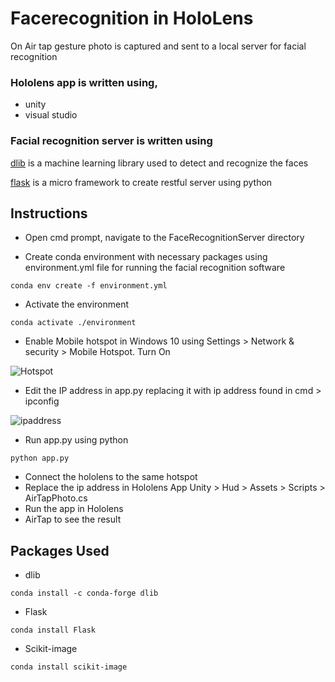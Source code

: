 # Facerecognition in HoloLens

On Air tap gesture photo is captured and sent to a local server for facial recognition

### Hololens app is written using,
 * unity
 * visual studio
### Facial recognition server is written using

[dlib](http://dlib.net/) is a machine learning library used to detect and recognize the faces

[flask](http://flask.pocoo.org/) is a micro framework to create restful server using python

## Instructions

* Open cmd prompt, navigate to the FaceRecognitionServer directory

* Create conda environment with necessary packages using environment.yml file for running the facial recognition software
```
conda env create -f environment.yml
```
* Activate the environment
```
conda activate ./environment
```
* Enable Mobile hotspot in Windows 10 using Settings > Network & security > Mobile Hotspot. Turn On

![Hotspot](url)


* Edit the IP address in app.py replacing it with ip address found in cmd > ipconfig

![ipaddress](url)

* Run app.py using python
```
python app.py
```

* Connect the hololens to the same hotspot
* Replace the ip address in Hololens App Unity > Hud > Assets > Scripts > AirTapPhoto.cs
* Run the app in Hololens
* AirTap to see the result


## Packages Used
* dlib 
```
conda install -c conda-forge dlib
```
* Flask
```
conda install Flask
```
* Scikit-image
```
conda install scikit-image
```